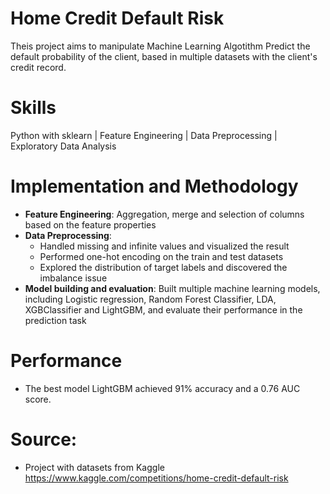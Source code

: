 # Home Credit Default Risk

Theis project aims to manipulate Machine Learning Algotithm Predict the default probability of the client, based in multiple datasets with the client's credit record.

# Skills
Python with sklearn | Feature Engineering | Data Preprocessing | Exploratory Data Analysis 

# Implementation and Methodology
- **Feature Engineering**: Aggregation, merge and selection of columns based on the feature properties
- **Data Preprocessing**:
  - Handled missing and infinite values and visualized the result
  - Performed one-hot encoding on the train and test datasets
  - Explored the distribution of target labels and discovered the imbalance issue
- **Model building and evaluation**: Built multiple machine learning models, including Logistic regression, Random Forest Classifier, LDA, XGBClassifier and LightGBM, and evaluate their performance in the prediction task

# Performance
- The best model LightGBM achieved 91% accuracy and a 0.76 AUC score.

# Source:
- Project with datasets from Kaggle https://www.kaggle.com/competitions/home-credit-default-risk
